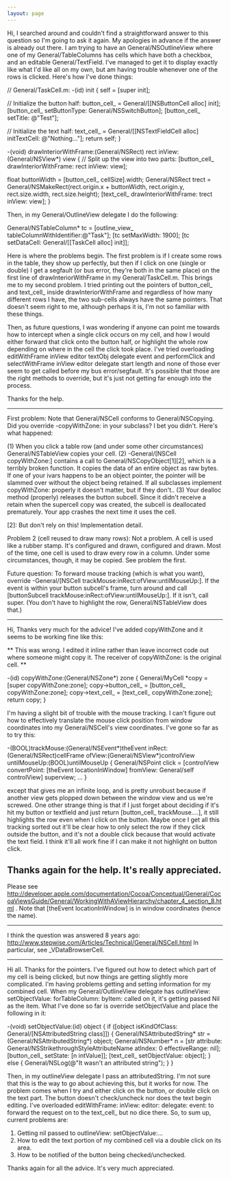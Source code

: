 ```yaml
---
layout: page
---
```


Hi,
I searched around and couldn't find a straightforward answer to this question so I'm going to ask it again.  My apologies in advance if the answer is already out there.  I am trying to have an General/NSOutlineView where one of my General/TableColumns has cells which have both a checkbox, and an editable General/TextField.  I've managed to get it to display exactly like what I'd like all on my own, but am having trouble whenever one of the rows is clicked.  Here's how I've done things:

    
// General/TaskCell.m:
-(id) init {
  self = [super init];
  
  // Initialize the button half:
  button_cell_ = General/[[NSButtonCell alloc] init];
  [button_cell_ setButtonType: General/NSSwitchButton];
  [button_cell_ setTitle: @"Test"];
  
  // Initialize the text half:
  text_cell_ = General/[[NSTextFieldCell alloc] initTextCell: @"Nothing..."];
  return self;
}

-(void) drawInteriorWithFrame:(General/NSRect) rect inView:(General/NSView*) view {
  // Split up the view into two parts:
  [button_cell_ drawInteriorWithFrame: rect inView: view];
  
  float buttonWidth = [button_cell_ cellSize].width;
  General/NSRect trect = General/NSMakeRect(rect.origin.x + buttonWidth, rect.origin.y, rect.size.width, rect.size.height);
  [text_cell_ drawInteriorWithFrame: trect inView: view];
}


Then, in my General/OutlineView delegate I do the following:
    
  General/NSTableColumn* tc = [outline_view_ tableColumnWithIdentifier:@"Task"];
  [tc setMaxWidth: 1900];
  [tc setDataCell: General/[[TaskCell alloc] init]];


Here is where the problems begin.  The first problem is if I create some rows in the table, they show up perfectly, but then if I click on one (single or double) I get a segfault (or bus error, they're both in the same place) on the first line of     drawInteriorWithFrame in my General/TaskCell.m.  This brings me to my second problem.  I tried printing out the pointers of     button_cell_ and     text_cell_ inside     drawInteriorWithFrame and regardless of how many different rows I have, the two sub-cells always have the same pointers.  That doesn't seem right to me, although perhaps it is, I'm not so familiar with these things.

Then, as future questions, I was wondering if anyone can point me towards how to intercept when a single click occurs on my cell, and how I would either forward that click onto the button half, or highlight the whole row depending on where in the cell the click took place.  I've tried overloading     editWithFrame inView editor textObj delegate event and     performClick and     selectWithFrame inView editor delegate start length and none of those ever seem to get called before my bus error/segfault.  It's possible that those are the right methods to override, but it's just not getting far enough into the process.

Thanks for the help.

----

First problem:  Note that General/NSCell conforms to General/NSCopying.  Did you override -copyWithZone: in your subclass?  I bet you didn't.  Here's what happened:

(1) When you click a table row (and under some other circumstances) General/NSTableView copies your cell.
(2) -General/[NSCell copyWithZone:] contains a call to General/NSCopyObject[1][2], which is a terribly broken function.  It copies the data of an entire object as raw bytes.  If one of your ivars happens to be an object pointer, the pointer will be slammed over without the object being retained.  If all subclasses implement copyWithZone: properly it doesn't matter, but if they don't..
(3) Your dealloc method (properly) releases the button subcell.  Since it didn't receive a retain when the supercell copy was created, the subcell is deallocated prematurely.  Your app crashes the next time it uses the cell.

[1]: http://gemma.apple.com/documentation/Cocoa/Conceptual/General/MemoryMgmt/Tasks/General/ImplementCopy.html#//apple_ref/doc/uid/20000049-997407

[2]: But don't rely on this!  Implementation detail.

Problem 2 (cell reused to draw many rows): Not a problem.  A cell is used like a rubber stamp.  It's configured and drawn, configured and drawn.  Most of the time, one cell is used to draw every row in a column.  Under some circumstances, though, it may be copied.  See problem the first.

Future question: To forward mouse tracking (which is what you want), override -General/[NSCell trackMouse:inRect:ofView:untilMouseUp:].  If the event is within your button subcell's frame, turn around and call [buttonSubcell trackMouse:inRect:ofView:untilMouseUp:].  If it isn't, call super.  (You don't have to highlight the row, General/NSTableView does that.)

----
Hi,
Thanks very much for the advice!  I've added     copyWithZone and it seems to be working fine like this:

**
This was wrong.  I edited it inline rather than leave incorrect code out where someone might copy it.  The receiver of copyWithZone: is the original cell.
**

    
-(id) copyWithZone:(General/NSZone*) zone {
  General/MyCell *copy = [super copyWithZone:zone];
  copy->button_cell_ = [button_cell_ copyWithZone:zone];
  copy->text_cell_ = [text_cell_ copyWithZone:zone];
  return copy;
}


I'm having a slight bit of trouble with the mouse tracking.  I can't figure out how to effectively translate the mouse click position from window coordinates into my General/NSCell's view coordinates.  I've gone so far as to try this:
    
-(BOOL)trackMouse:(General/NSEvent*)theEvent inRect:(General/NSRect)cellFrame ofView:(General/NSView*)controlView untilMouseUp:(BOOL)untilMouseUp {
  General/NSPoint click = [controlView convertPoint: [theEvent locationInWindow]
                                   fromView: General/self controlView] superview;
  ...
}

except that gives me an infinite loop, and is pretty unrobust because if another view gets plopped down between the window view and us we're screwed.  One other strange thing is that if I just forget about deciding if it's hit my button or textfield and just return     [button_cell_ trackMouse....], it still highlights the row even when I click on the button.  Maybe once I get all this tracking sorted out it'll be clear how to only select the row if they click outside the button, and it's not a double click because that would activate the text field.  I think it'll all work fine if I can make it not highlight on button click.

Thanks again for the help.  It's really appreciated.
----

Please see http://developer.apple.com/documentation/Cocoa/Conceptual/General/CocoaViewsGuide/General/WorkingWithAViewHierarchy/chapter_4_section_8.html . Note that [theEvent locationInWindow] is in window coordinates (hence the name).

----
I think the question was answered 8 years ago: http://www.stepwise.com/Articles/Technical/General/NSCell.html
In particular, see _VDataBrowserCell.

----
Hi all.  Thanks for the pointers.  I've figured out how to detect which part of my cell is being clicked, but now things are getting slightly more complicated.  I'm having problems getting and setting information for my combined cell.  When my General/OutlineView delegate has     outlineView: setObjectValue: forTableColumn: byItem: called on it, it's getting passed Nil as the item.  What I've done so far is override     setObjectValue and place the following in it:
    
-(void) setObjectValue:(id) object {
  if ([object isKindOfClass: General/[NSAttributedString class]]) {
    General/NSAttributedString* str = (General/NSAttributedString*) object;
    General/NSNumber* n = [str attribute: General/NSStrikethroughStyleAttributeName atIndex: 0 effectiveRange: nil];
    [button_cell_ setState: [n intValue]];
    [text_cell_ setObjectValue: object];
  } else {
    General/NSLog(@"It wasn't an attributed string");
  }
}

Then, in my outlineView delegate I pass an attributedString.  I'm not sure that this is the way to go about achieving this, but it works for now.  The problem comes when I try and either click on the button, or double click on the text part.  The button doesn't check/uncheck nor does the text begin editing.  I've overloaded     editWithFrame: inView: editor: delegate: event: to forward the request on to the     text_cell_ but no dice there.  So, to sum up, current problems are:
1) Getting nil passed to     outlineView: setObjectValue:...
2) How to edit the text portion of my combined cell via a double click on its area.
3) How to be notified of the button being checked/unchecked.

Thanks again for all the advice.  It's very much appreciated.